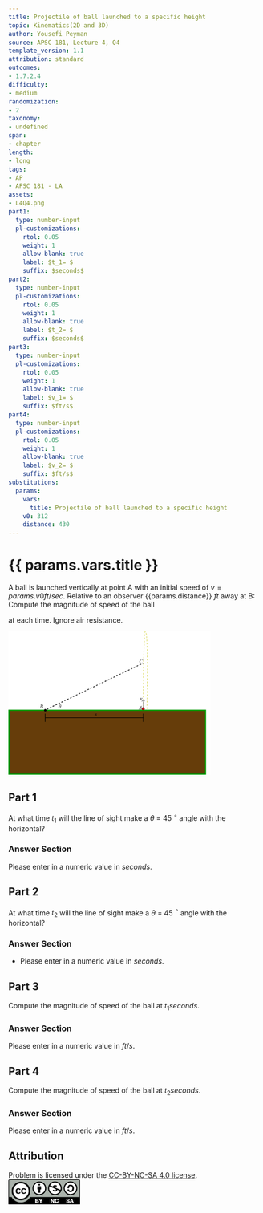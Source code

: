 ```yaml
---
title: Projectile of ball launched to a specific height
topic: Kinematics(2D and 3D)
author: Yousefi Peyman
source: APSC 181, Lecture 4, Q4
template_version: 1.1
attribution: standard
outcomes:
- 1.7.2.4
difficulty:
- medium
randomization:
- 2
taxonomy:
- undefined
span:
- chapter
length:
- long
tags:
- AP
- APSC 181 - LA
assets:
- L4Q4.png
part1:
  type: number-input
  pl-customizations:
    rtol: 0.05
    weight: 1
    allow-blank: true
    label: $t_1= $
    suffix: $seconds$
part2:
  type: number-input
  pl-customizations:
    rtol: 0.05
    weight: 1
    allow-blank: true
    label: $t_2= $
    suffix: $seconds$
part3:
  type: number-input
  pl-customizations:
    rtol: 0.05
    weight: 1
    allow-blank: true
    label: $v_1= $
    suffix: $ft/s$
part4:
  type: number-input
  pl-customizations:
    rtol: 0.05
    weight: 1
    allow-blank: true
    label: $v_2= $
    suffix: $ft/s$
substitutions:
  params:
    vars:
      title: Projectile of ball launched to a specific height
    v0: 312
    distance: 430
---
```

# {{ params.vars.title }}
A ball is launched vertically at point A with an initial speed of $v = {{params.v0}} ft/sec$.
Relative to an observer {{params.distance}} $ft$ away at B:
Compute the magnitude of speed of the ball

at each time. Ignore air resistance.

<img src="L4Q4.png" width=80%>

## Part 1

At what time $t_1$ will the line of sight make a $\theta$ = 45 $^{\circ}$ angle with the horizontal?

### Answer Section

Please enter in a numeric value in $seconds$.

## Part 2

At what time $t_2$ will the line of sight make a $\theta$ = 45 $^{\circ}$ angle with the horizontal?

### Answer Section

- Please enter in a numeric value in $seconds$.

## Part 3

Compute the magnitude of speed of the ball at $t_1 seconds$.

### Answer Section

Please enter in a numeric value in $ft/s$.

## Part 4

Compute the magnitude of speed of the ball at $t_2 seconds$.

### Answer Section

Please enter in a numeric value in $ft/s$.

## Attribution

Problem is licensed under the [CC-BY-NC-SA 4.0 license](https://creativecommons.org/licenses/by-nc-sa/4.0/).<br> ![The Creative Commons 4.0 license requiring attribution-BY, non-commercial-NC, and share-alike-SA license.](https://raw.githubusercontent.com/firasm/bits/master/by-nc-sa.png)